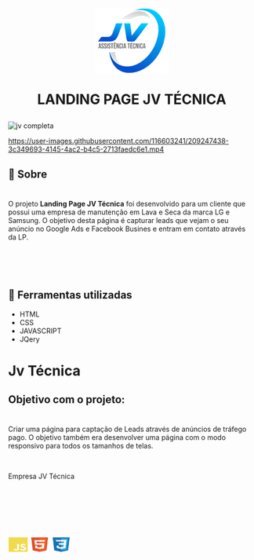 
<h1 align="center">
<img src="img/logo.png" width=150px>
<p>LANDING PAGE JV TÉCNICA</p>
</h1>

![jv completa](https://user-images.githubusercontent.com/116603241/209247436-b6002273-29ee-480a-bbba-71ae7f1d8d41.png)

https://user-images.githubusercontent.com/116603241/209247438-3c349693-4145-4ac2-b4c5-2713faedc6e1.mp4


## 📘 Sobre
<h1></h1>

O projeto **Landing Page JV Técnica** foi desenvolvido para um cliente que possui uma empresa de manutenção em Lava e Seca da marca LG e Samsung. O objetivo desta página é capturar leads que vejam o seu anúncio no Google Ads e Facebook Busines e entram em contato através da LP.  <br>
<br>
<br>
<br>
<br>

## 🔨 Ferramentas utilizadas

- HTML
- CSS
- JAVASCRIPT
- JQery 

<h1>Jv Técnica </h1>





## Objetivo com o projeto:
<h1></h1>
<P>Criar uma página para captação de Leads através de anúncios de tráfego pago. O objetivo também era desenvolver uma página com o modo responsivo para todos os tamanhos de telas.</P>
<br>
<p>Empresa JV Técnica</p>
<br>
<br>
<br>
<br>
<br>
<div style="display: inline_block"><br>
  <img align="center" alt="Rafa-Js" height="30" width="40" src="https://raw.githubusercontent.com/devicons/devicon/master/icons/javascript/javascript-plain.svg">
  <img align="center" alt="Rafa-HTML" height="30" width="40" src="https://raw.githubusercontent.com/devicons/devicon/master/icons/html5/html5-original.svg">
  <img align="center" alt="Rafa-CSS" height="30" width="40" src="https://raw.githubusercontent.com/devicons/devicon/master/icons/css3/css3-original.svg">
  <img align="right" alt="" height="150" style="border-radius:50px;" 
</div>
